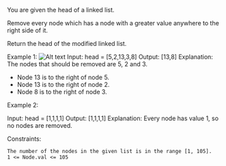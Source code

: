 You are given the head of a linked list.

Remove every node which has a node with a greater value anywhere to the right side of it.

Return the head of the modified linked list.

 

Example 1:
![Alt text](https://file%252B.vscode-resource.vscode-cdn.net/Users/maddou/Desktop/problem/Problem-Solving/removeNodesFromLinkedList/drawio.png?version%253D1715000959096)
Input: head = [5,2,13,3,8]
Output: [13,8]
Explanation: The nodes that should be removed are 5, 2 and 3.
- Node 13 is to the right of node 5.
- Node 13 is to the right of node 2.
- Node 8 is to the right of node 3.

Example 2:

Input: head = [1,1,1,1]
Output: [1,1,1,1]
Explanation: Every node has value 1, so no nodes are removed.

 

Constraints:

    The number of the nodes in the given list is in the range [1, 105].
    1 <= Node.val <= 105

